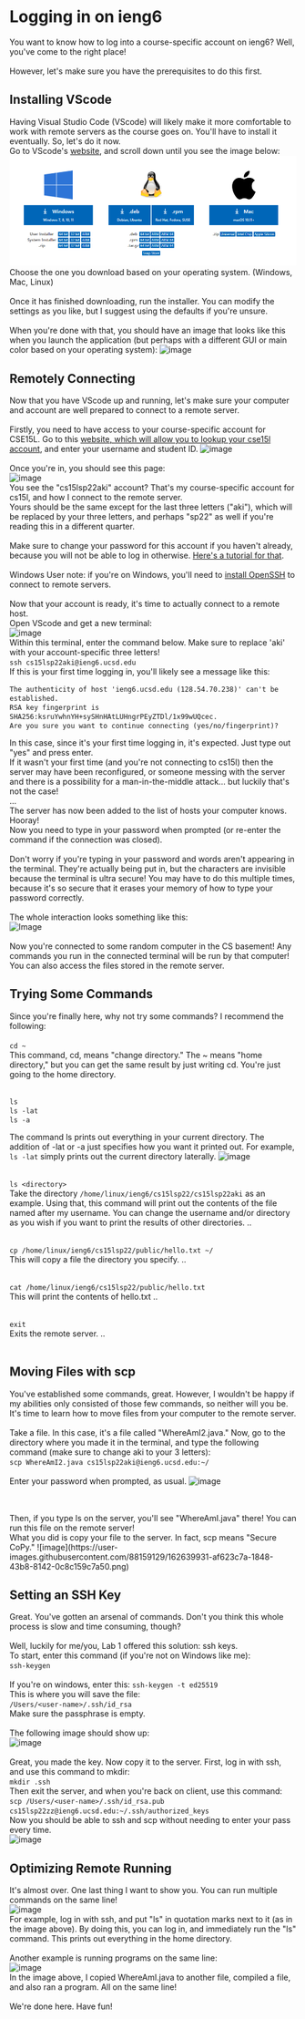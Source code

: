 
# Logging in on ieng6
You want to know how to log into a course-specific account on ieng6? Well, you've come to the right place! 
<br>
<br>
However, let's make sure you have the prerequisites to do this first.
<br>
## Installing VScode
Having Visual Studio Code (VScode) will likely make it more comfortable to work with remote servers as the course goes on. You'll have to install it eventually. So, let's do it now.
<br>
Go to VScode's [website](https://code.visualstudio.com/), and scroll down until you see the image below:
![Image](https://github.com/Kathegnosis/cse15l-lab-reports/blob/main/report1_screenshot1_VScode.PNG)
Choose the one you download based on your operating system. (Windows, Mac, Linux) 
<br>
<br>
Once it has finished downloading, run the installer. You can modify the settings as you like, but I suggest using the defaults if you're unsure.
<br>
<br>
When you're done with that, you should have an image that looks like this when you launch the application (but perhaps with a different GUI or main color based on your operating system):
![image](https://user-images.githubusercontent.com/88159129/162631870-759a0cb5-cad7-41b1-ab44-cdeec8762783.png)
<br>
## Remotely Connecting
Now that you have VScode up and running, let's make sure your computer and account are well prepared to connect to a remote server.
<br>
<br>
Firstly, you need to have access to your course-specific account for CSE15L. Go to this [website, which will allow you to lookup your cse15l account](https://sdacs.ucsd.edu/~icc/index.php), and enter your username and student ID.
![image](https://user-images.githubusercontent.com/88159129/162633178-724bfc69-a733-4897-a587-0d581ec4f38d.png)
<br>
<br>
Once you're in, you should see this page:
<br>
![image](https://user-images.githubusercontent.com/88159129/162633254-bf0c0b76-e9e3-4089-b73c-81158adfe245.png)
<br>
You see the "cs15lsp22aki" account? That's my course-specific account for cs15l, and how I connect to the remote server. 
<br>
Yours should be the same except for the last three letters ("aki"), which will be replaced by your three letters, and perhaps "sp22" as well if you're reading this in a different quarter.
<br>
<br>
Make sure to change your password for this account if you haven't already, because you will not be able to log in otherwise. [Here's a tutorial for that](https://urldefense.proofpoint.com/v2/url?u=https-3A__piazza.com_redirect_s3-3Fbucket-3Duploads-26prefix-3Dpaste-252Fktv2gnof3sx5bf-252F181c3cb053df5cf1ccaf0457f56f12a2e5aa90b139aef8c2ea8fcc590f02fadf-252FHow-2Dto-2DReset-2Dyour-2DPassword.pdf&d=DwMFAw&c=-35OiAkTchMrZOngvJPOeA&r=378Yq_2ArBhLwPIcKm07svPfOjA-UlFx-llIi1s6w34&m=a3RNYWClHHTw3hF9KyJlmBPmwRQo8UufiIVF8W1ij4hBJwdWPwVEKOw9qpRJ07EV&s=mhiZJFG9uhDgZs9sAMpw6bdgP-sIhqdABp6d7mf4CBk&e=).
<br>
<br>
Windows User note: if you're on Windows, you'll need to [install OpenSSH](https://docs.microsoft.com/en-us/windows-server/administration/openssh/openssh_install_firstuse) to connect to remote servers. 
<br>
<br>
Now that your account is ready, it's time to actually connect to a remote host. 
<br>
Open VScode and get a new terminal:
<br>
![image](https://user-images.githubusercontent.com/88159129/162635426-5bfa5281-228c-4611-9eba-24f47851b332.png)
<br>
Within this terminal, enter the command below. Make sure to replace 'aki' with your account-specific three letters!
<br>
```ssh cs15lsp22aki@ieng6.ucsd.edu```
<br>
If this is your first time logging in, you'll likely see a message like this:
<br>
```
The authenticity of host 'ieng6.ucsd.edu (128.54.70.238)' can't be established.
RSA key fingerprint is SHA256:ksruYwhnYH+sySHnHAtLUHngrPEyZTDl/1x99wUQcec.     
Are you sure you want to continue connecting (yes/no/fingerprint)?
```

In this case, since it's your first time logging in, it's expected. Just type out "yes" and press enter.
<br>
If it wasn't your first time  (and you're not connecting to cs15l) then the server may have been reconfigured, or someone messing with the server and there is a possibility for a man-in-the-middle attack... but luckily that's not the case!
<br>
...
<br>
The server has now been added to the list of hosts your computer knows. Hooray! 
<br>
Now you need to type in your password when prompted (or re-enter the command if the connection was closed).
<br>
<br>
Don't worry if you're typing in your password and words aren't appearing in the terminal. They're actually being put in, but the characters are invisible because the terminal is ultra secure! You may have to do this multiple times, because it's so secure that it erases your memory of how to type your password correctly.
<br>
<br>
The whole interaction looks something like this:
<br>
![Image](https://github.com/Kathegnosis/cse15l-lab-reports/blob/main/report1_screenshot2.PNG)
<br>
<br>
Now you're connected to some random computer in the CS basement! Any commands you run in the connected terminal will be run by that computer! You can also access the files stored in the remote server.

## Trying Some Commands
Since you're finally here, why not try some commands? I recommend the following:
<br>
<br>
`cd ~`
<br>
This command, cd, means "change directory." The ~ means "home directory," but you can get the same result by just writing cd. You're just going to the home directory.
<br>
<br>


```
ls
ls -lat
ls -a
```
The command ls prints out everything in your current directory. The addition of -lat or -a just specifies how you want it printed out. For example, `ls -lat` simply prints out the current directory laterally.
![image](https://user-images.githubusercontent.com/88159129/162638709-897e2061-1847-4008-b2d2-18c16639bab1.png)
<br>
<br>

`ls <directory>`
<br>
Take the directory `/home/linux/ieng6/cs15lsp22/cs15lsp22aki` as an example. Using that, this command will print out the contents of the file named after my username. You can change the username and/or directory as you wish if you want to print the results of other directories.
..
<br>
<br>

`cp /home/linux/ieng6/cs15lsp22/public/hello.txt ~/`
<br>
This will copy a file the directory you specify.
..
<br>
<br>

`cat /home/linux/ieng6/cs15lsp22/public/hello.txt`
<br>
This will print the contents of hello.txt
..
<br>
<br>

`exit`
<br>
Exits the remote server.
..
<br>
<br>
## Moving Files with scp
You've established some commands, great. However, I wouldn't be happy if my abilities only consisted of those few commands, so neither will you be.
<br>
It's time to learn how to move files from your computer to the remote server.
<br>
<br>
Take a file. In this case, it's a file called "WhereAmI2.java." Now, go to the directory where you made it in the terminal, and type the following command (make sure to change aki to your 3 letters):
<br>
`scp WhereAmI2.java cs15lsp22aki@ieng6.ucsd.edu:~/`
<br>
<br>
Enter your password when prompted, as usual.
![image](https://user-images.githubusercontent.com/88159129/162639905-2c8cabe9-0011-402d-bf26-90d94fe0f8c9.png)

<br>
<br>
Then, if you type ls on the server, you'll see "WhereAmI.java" there! You can run this file on the remote server!
<br>
What you did is copy your file to the server. In fact, scp means "Secure CoPy."
![image](https://user-images.githubusercontent.com/88159129/162639931-af623c7a-1848-43b8-8142-0c8c159c7a50.png)

## Setting an SSH Key
Great. You've gotten an arsenal of commands. Don't you think this whole process is slow and time consuming, though?
<br>
<br>
Well, luckily for me/you, Lab 1 offered this solution: ssh keys.
<br>
To start, enter this command (if you're not on Windows like me):
<br>
`ssh-keygen`
<br>
<br>
If you're on windows, enter this:
`ssh-keygen -t ed25519`
<br>
This is where you will save the file:
<br>
`/Users/<user-name>/.ssh/id_rsa`
<br>
Make sure the passphrase is empty.
<br>
<br>
The following image should show up:
<br>
![image](https://user-images.githubusercontent.com/88159129/162641742-2226039f-b437-4b6e-b1c4-d6620f066ff0.png)
<br>
<br>
Great, you made the key. Now copy it to the server. First, log in with ssh, and use this command to mkdir:
<br>
`mkdir .ssh`
<br>
Then exit the server, and when you're back on client, use this command:
<br>
`scp /Users/<user-name>/.ssh/id_rsa.pub cs15lsp22zz@ieng6.ucsd.edu:~/.ssh/authorized_keys`
<br>
Now you should be able to ssh and scp without needing to enter your pass every time.
<br>
![image](https://user-images.githubusercontent.com/88159129/162642030-1f4ec394-89a4-45ba-ae67-41a9ae627ed0.png)
<br>

## Optimizing Remote Running
It's almost over. One last thing I want to show you. You can run multiple commands on the same line!
<br>
![image](https://user-images.githubusercontent.com/88159129/162642116-fe7ec24e-3930-46a7-bbd7-bbd01baf0348.png)
<br>
For example, log in with ssh, and put "ls" in quotation marks next to it (as in the image above). By doing this, you can log in, and immediately run the "ls" command. This prints out everything in the home directory.
<br>
<br>
Another example is running programs on the same line:
<br>
![image](https://user-images.githubusercontent.com/88159129/162642230-8e9cdfbd-07ef-4fdd-b58d-dfe8a774aca6.png)
<br>
In the image above, I copied WhereAmI.java to another file, compiled a file, and also ran a program. All on the same line!
<br>
<br>
We're done here. Have fun!

